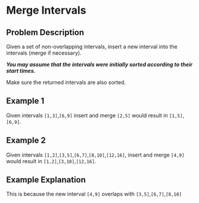 # Merge Intervals

## Problem Description

Given a set of non-overlapping intervals, insert a new interval into the intervals (merge if necessary).

***You may assume that the intervals were initially sorted according to their start times.***

Make sure the returned intervals are also sorted.

## Example 1
Given intervals `[1,3]`,`[6,9]` insert and merge `[2,5]` would result in `[1,5]`,`[6,9]`.

## Example 2
Given intervals `[1,2]`,`[3,5]`,`[6,7]`,`[8,10]`,`[12,16]`, insert and merge `[4,9]` would result in `[1,2]`,`[3,10]`,`[12,16]`.

## Example Explanation

This is because the new interval `[4,9]` overlaps with `[3,5]`,`[6,7]`,`[8,10]`

